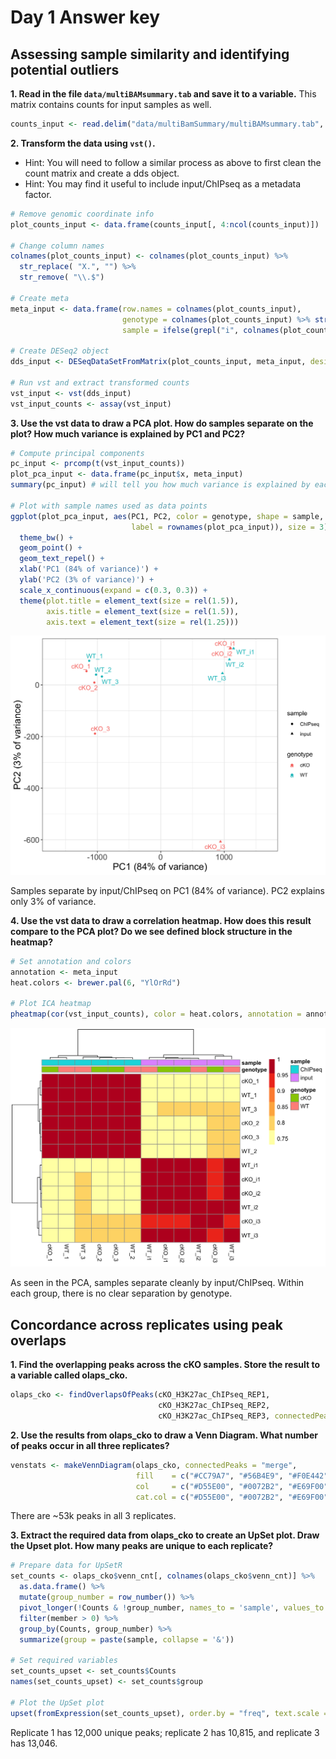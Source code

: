 # Day 1 Answer key

## Assessing sample similarity and identifying potential outliers

**1. Read in the file `data/multiBAMsummary.tab` and save it to a variable.** This matrix contains counts for input samples as well.

```r
counts_input <- read.delim("data/multiBamSummary/multiBAMsummary.tab", sep = "\t")
```

**2. Transform the data using `vst()`.**

- Hint: You will need to follow a similar process as above to first clean the count matrix and create a dds object.
- Hint: You may find it useful to include input/ChIPseq as a metadata factor.

```r
# Remove genomic coordinate info
plot_counts_input <- data.frame(counts_input[, 4:ncol(counts_input)])

# Change column names
colnames(plot_counts_input) <- colnames(plot_counts_input) %>% 
  str_replace( "X.", "") %>% 
  str_remove( "\\.$")

# Create meta
meta_input <- data.frame(row.names = colnames(plot_counts_input), 
                         genotype = colnames(plot_counts_input) %>% str_remove("\\_.*"),
                         sample = ifelse(grepl("i", colnames(plot_counts_input)), "input", "ChIPseq"))

# Create DESeq2 object
dds_input <- DESeqDataSetFromMatrix(plot_counts_input, meta_input, design = ~sample + genotype)

# Run vst and extract transformed counts
vst_input <- vst(dds_input)
vst_input_counts <- assay(vst_input)
```

**3. Use the vst data to draw a PCA plot. How do samples separate on the plot? How much variance is explained by PC1 and PC2?**

```r
# Compute principal components
pc_input <- prcomp(t(vst_input_counts))
plot_pca_input <- data.frame(pc_input$x, meta_input)
summary(pc_input) # will tell you how much variance is explained by each PC

# Plot with sample names used as data points
ggplot(plot_pca_input, aes(PC1, PC2, color = genotype, shape = sample,
                           label = rownames(plot_pca_input)), size = 3) + 
  theme_bw() +
  geom_point() +
  geom_text_repel() +
  xlab('PC1 (84% of variance)') +
  ylab('PC2 (3% of variance)') +
  scale_x_continuous(expand = c(0.3, 0.3)) +
  theme(plot.title = element_text(size = rel(1.5)),
        axis.title = element_text(size = rel(1.5)),
        axis.text = element_text(size = rel(1.25)))
```

<p align="center">
<img src="../img/pca_plot_homework.png" width="550">
</p>

Samples separate by input/ChIPseq on PC1 (84% of variance). PC2 explains only 3% of variance.

**4. Use the vst data to draw a correlation heatmap. How does this result compare to the PCA plot? Do we see defined block structure in the heatmap?**

```r
# Set annotation and colors
annotation <- meta_input
heat.colors <- brewer.pal(6, "YlOrRd")

# Plot ICA heatmap
pheatmap(cor(vst_input_counts), color = heat.colors, annotation = annotation)
```

<p align="center">
<img src="../img/corr_heatmap_homework.png" width="550">
</p>

As seen in the PCA, samples separate cleanly by input/ChIPseq. Within each group, there is no clear separation by genotype.

## Concordance across replicates using peak overlaps

**1. Find the overlapping peaks across the cKO samples. Store the result to a variable called olaps_cko.**

```r
olaps_cko <- findOverlapsOfPeaks(cKO_H3K27ac_ChIPseq_REP1,
                                 cKO_H3K27ac_ChIPseq_REP2,
                                 cKO_H3K27ac_ChIPseq_REP3, connectedPeaks = "merge")
```

**2. Use the results from olaps_cko to draw a Venn Diagram. What number of peaks occur in all three replicates?**

```r
venstats <- makeVennDiagram(olaps_cko, connectedPeaks = "merge",
                            fill    = c("#CC79A7", "#56B4E9", "#F0E442"), # circle fill color
                            col     = c("#D55E00", "#0072B2", "#E69F00"), # circle border color
                            cat.col = c("#D55E00", "#0072B2", "#E69F00")) # category name color
```

There are ~53k peaks in all 3 replicates.

**3. Extract the required data from olaps_cko to create an UpSet plot. Draw the Upset plot. How many peaks are unique to each replicate?**

```r
# Prepare data for UpSetR
set_counts <- olaps_cko$venn_cnt[, colnames(olaps_cko$venn_cnt)] %>% 
  as.data.frame() %>% 
  mutate(group_number = row_number()) %>%
  pivot_longer(!Counts & !group_number, names_to = 'sample', values_to = 'member') %>%
  filter(member > 0) %>%
  group_by(Counts, group_number) %>% 
  summarize(group = paste(sample, collapse = '&'))

# Set required variables 
set_counts_upset <- set_counts$Counts
names(set_counts_upset) <- set_counts$group

# Plot the UpSet plot
upset(fromExpression(set_counts_upset), order.by = "freq", text.scale = 1.5)
```

Replicate 1 has 12,000 unique peaks; replicate 2 has 10,815, and replicate 3 has 13,046.
